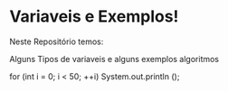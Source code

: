 # Variaveis e Exemplos!
Neste Repositório temos:

Alguns Tipos de variaveis e alguns exemplos algoritmos 

for (int i = 0; i < 50; ++i) System.out.println ();
